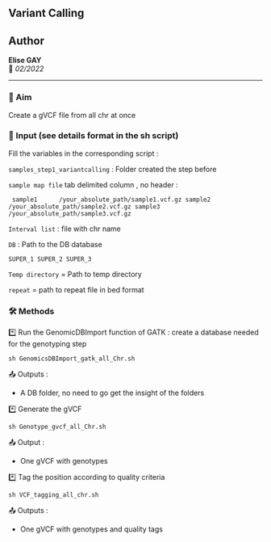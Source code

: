 ## Variant Calling

## Author  
**Elise GAY**  
📅 *02/2022*  

---  

### 📌 Aim  

Create a gVCF file from all chr at once

### 📂 Input (see details format in the sh script)

Fill the variables in the corresponding script : 

`samples_step1_variantcalling` : Folder created the step before

`sample map file` tab delimited column , no header :

`  sample1      /your_absolute_path/sample1.vcf.gz
   sample2      /your_absolute_path/sample2.vcf.gz
   sample3      /your_absolute_path/sample3.vcf.gz
`

`Interval list` : file with chr name

`DB` : Path to the DB database

`SUPER_1
SUPER_2
SUPER_3`

`Temp directory` = Path to temp directory

`repeat` = path to repeat file in bed format

### 🛠 Methods

*️⃣ Run the GenomicDBImport function of GATK : create a database needed for the genotyping step

`sh GenomicsDBImport_gatk_all_Chr.sh`

📤 Outputs :

- A DB folder, no need to go get the insight of the folders

*️⃣ Generate the gVCF

`sh Genotype_gvcf_all_Chr.sh`

📤 Output :

- One gVCF with genotypes

*️⃣ Tag the position according to quality criteria

`sh VCF_tagging_all_chr.sh`

📤 Outputs :

- One gVCF with genotypes and quality tags 


